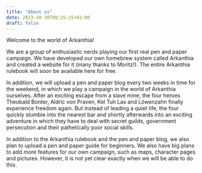 ```yaml
---
title: "About us"
date: 2023-10-30T00:25:15+01:00
draft: false
---
```

Welcome to the world of Arkanthia!

We are a group of enthusiastic nerds playing our first real pen and paper campaign. We have developed our own homebrew system called Arkanthia and created a website for it (many thanks to Moritz!). The entire Arkanthia rulebook will soon be available here for free.

In addition, we will upload a pen and paper blog every two weeks in time for the weekend, in which we play a campaign in the world of Arkanthia ourselves. After an exciting escape from a slave mine, the four heroes Theobald Bonter, Aldric von Praven, Kel Tuh Las and Löwenzahn finally experience freedom again. But instead of leading a quiet life, the four quickly stumble into the nearest bar and shortly afterwards into an exciting adventure in which they have to deal with secret guilds, government persecution and their pathetically poor social skills.

In addition to the Arkanthia rulebook and the pen and paper blog, we also plan to upload a pen and paper guide for beginners. We also have big plans to add more features for our own campaign, such as maps, character pages and pictures. However, it is not yet clear exactly when we will be able to do this.
